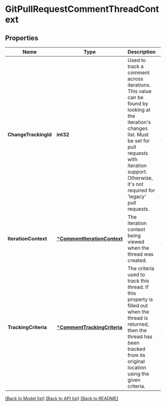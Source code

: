 # GitPullRequestCommentThreadContext

## Properties
Name | Type | Description | Notes
------------ | ------------- | ------------- | -------------
**ChangeTrackingId** | **int32** | Used to track a comment across iterations. This value can be found by looking at the iteration&#39;s changes list. Must be set for pull requests with iteration support. Otherwise, it&#39;s not required for &#39;legacy&#39; pull requests. | [optional] [default to null]
**IterationContext** | [***CommentIterationContext**](CommentIterationContext.md) | The iteration context being viewed when the thread was created. | [optional] [default to null]
**TrackingCriteria** | [***CommentTrackingCriteria**](CommentTrackingCriteria.md) | The criteria used to track this thread. If this property is filled out when the thread is returned, then the thread has been tracked from its original location using the given criteria. | [optional] [default to null]

[[Back to Model list]](../README.md#documentation-for-models) [[Back to API list]](../README.md#documentation-for-api-endpoints) [[Back to README]](../README.md)


